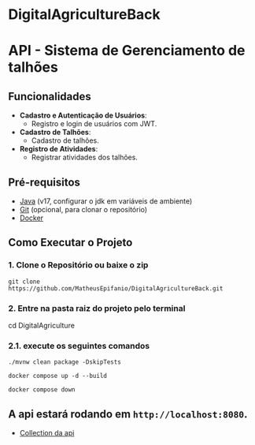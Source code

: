 # DigitalAgricultureBack

# API - Sistema de Gerenciamento de talhões

## Funcionalidades

- **Cadastro e Autenticação de Usuários**:
  - Registro e login de usuários com JWT.
- **Cadastro de Talhões**:
  - Cadastro de talhões.
- **Registro de Atividades**:
  - Registrar atividades dos talhões.

## Pré-requisitos
- [Java](https://git-scm.com/) (v17, configurar o jdk em variáveis de ambiente)
- [Git](https://git-scm.com/) (opcional, para clonar o repositório)
- [Docker](https://www.docker.com)

## Como Executar o Projeto

### 1. Clone o Repositório ou baixe o zip

```Terminal
git clone https://github.com/MatheusEpifanio/DigitalAgricultureBack.git
```

### 2. Entre na pasta raiz do projeto pelo terminal
cd DigitalAgriculture

### 2.1. execute os seguintes comandos
```irá gerar o jar
./mvnw clean package -DskipTests
```

```irá subir um container com aplicação
docker compose up -d --build
```

```caso necessário rode para derrubnar o container no docker
docker compose down
```
A api estará rodando em `http://localhost:8080`.
---
- [Collection da api](https://github.com/MatheusEpifanio/DigitalAgricultureBack/blob/main/DigitalAgriculture/DigitalAgriculture.postman_collection.json)
